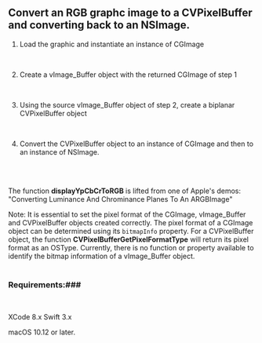 ## Convert an RGB graphc image to a CVPixelBuffer and converting back to an NSImage.

1) Load the graphic and instantiate an instance of CGImage
<br />

2) Create a vImage_Buffer object with the returned CGImage of step 1
<br />

3) Using the source vImage_Buffer object of step 2, create a biplanar CVPixelBuffer object
<br />

4) Convert the CVPixelBuffer object to an instance of CGImage and then to an instance of NSImage.
<br />
<br />

The function **displayYpCbCrToRGB** is lifted from one of Apple's demos: "Converting Luminance And Chrominance Planes To An ARGBImage"


Note: It is essential to set the pixel format of the CGImage, vImage_Buffer and CVPixelBuffer objects created correctly. The pixel format of a CGImage object can be determined using its `bitmapInfo` property. For a CVPixelBuffer object, the function **CVPixelBufferGetPixelFormatType** will return its pixel format as an OSType. Currently, there is no function or property available to identify the bitmap information of a vImage_Buffer object.
<br />
<br />

### Requirements:###
<br />

XCode 8.x Swift 3.x
<br />

macOS 10.12 or later.
